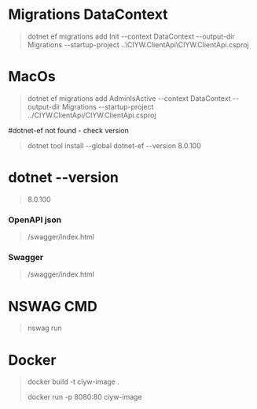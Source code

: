# Migrations DataContext
> dotnet ef migrations add Init --context DataContext --output-dir Migrations --startup-project ..\CIYW.ClientApi\CIYW.ClientApi.csproj

# MacOs
> dotnet ef migrations add AdminIsActive --context DataContext --output-dir Migrations --startup-project ../CIYW.ClientApi/CIYW.ClientApi.csproj

#dotnet-ef not found - check version
> dotnet tool install --global dotnet-ef --version 8.0.100

# dotnet --version
> 8.0.100

### OpenAPI json
> /swagger/index.html

### Swagger
> /swagger/index.html


# NSWAG CMD
> nswag run


# Docker
> docker build -t ciyw-image .
> 
> docker run -p 8080:80 ciyw-image